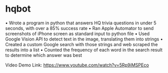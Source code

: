 # hqbot
•	Wrote a program in python that answers HQ trivia questions in under 5 seconds, with over a 85% success rate
•	Ran Apple Automator to send screenshots of iPhone screen as standard input to python file
•	Used Google Vision API to detect text in the image, translating them into strings
•	Created a custom Google search with those strings and web scraped the results into a list
•	Counted the frequency of each word in the search result to determine which answer was best

Video Demo Link:
https://www.youtube.com/watch?v=5Rp9iMSPEco
